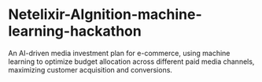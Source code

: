 # Netelixir-AIgnition-machine-learning-hackathon
An AI-driven media investment plan for e-commerce, using machine learning to optimize budget allocation across different paid media channels, maximizing customer acquisition and conversions.

